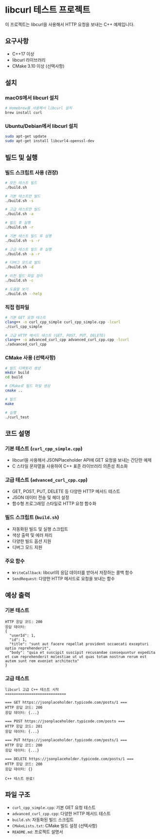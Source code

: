# libcurl 테스트 프로젝트

이 프로젝트는 libcurl을 사용해서 HTTP 요청을 보내는 C++ 예제입니다.

## 요구사항

- C++17 이상
- libcurl 라이브러리
- CMake 3.10 이상 (선택사항)

## 설치

### macOS에서 libcurl 설치

```bash
# Homebrew를 사용해서 libcurl 설치
brew install curl
```

### Ubuntu/Debian에서 libcurl 설치

```bash
sudo apt-get update
sudo apt-get install libcurl4-openssl-dev
```

## 빌드 및 실행

### 빌드 스크립트 사용 (권장)

```bash
# 모든 테스트 빌드
./build.sh

# 기본 테스트만 빌드
./build.sh -s

# 고급 테스트만 빌드
./build.sh -a

# 빌드 후 실행
./build.sh -r

# 기본 테스트 빌드 후 실행
./build.sh -s -r

# 고급 테스트 빌드 후 실행
./build.sh -a -r

# 디버그 모드로 빌드
./build.sh -d

# 이전 빌드 파일 정리
./build.sh -c

# 도움말 보기
./build.sh --help
```

### 직접 컴파일

```bash
# 기본 GET 요청 테스트
clang++ -o curl_cpp_simple curl_cpp_simple.cpp -lcurl
./curl_cpp_simple

# 고급 HTTP 메서드 테스트 (GET, POST, PUT, DELETE)
clang++ -o advanced_curl_cpp advanced_curl_cpp.cpp -lcurl
./advanced_curl_cpp
```

### CMake 사용 (선택사항)

```bash
# 빌드 디렉토리 생성
mkdir build
cd build

# CMake로 빌드 파일 생성
cmake ..

# 빌드
make

# 실행
./curl_test
```

## 코드 설명

### 기본 테스트 (`curl_cpp_simple.cpp`)
- libcurl을 사용해서 JSONPlaceholder API에 GET 요청을 보내는 간단한 예제
- C 스타일 문자열을 사용하여 C++ 표준 라이브러리 의존성 최소화

### 고급 테스트 (`advanced_curl_cpp.cpp`)
- GET, POST, PUT, DELETE 등 다양한 HTTP 메서드 테스트
- JSON 데이터 전송 및 헤더 설정
- 함수형 프로그래밍 스타일로 HTTP 요청 함수화

### 빌드 스크립트 (`build.sh`)
- 자동화된 빌드 및 실행 스크립트
- 색상 출력 및 에러 처리
- 다양한 빌드 옵션 지원
- 디버그 모드 지원

### 주요 함수
- `WriteCallback`: libcurl의 응답 데이터를 받아서 저장하는 콜백 함수
- `SendRequest`: 다양한 HTTP 메서드로 요청을 보내는 함수

## 예상 출력

### 기본 테스트
```
HTTP 응답 코드: 200
응답 데이터:
{
  "userId": 1,
  "id": 1,
  "title": "sunt aut facere repellat provident occaecati excepturi optio reprehenderit",
  "body": "quia et suscipit suscipit recusandae consequuntur expedita et cum reprehenderit molestiae ut ut quas totam nostrum rerum est autem sunt rem eveniet architecto"
}
```

### 고급 테스트
```
libcurl 고급 C++ 테스트 시작
============================

=== GET https://jsonplaceholder.typicode.com/posts/1 ===
HTTP 응답 코드: 200
응답 데이터: {...}

=== POST https://jsonplaceholder.typicode.com/posts ===
HTTP 응답 코드: 201
응답 데이터: {...}

=== PUT https://jsonplaceholder.typicode.com/posts/1 ===
HTTP 응답 코드: 200
응답 데이터: {...}

=== DELETE https://jsonplaceholder.typicode.com/posts/1 ===
HTTP 응답 코드: 200
응답 데이터: {}

C++ 테스트 완료!
```

## 파일 구조

- `curl_cpp_simple.cpp`: 기본 GET 요청 테스트
- `advanced_curl_cpp.cpp`: 다양한 HTTP 메서드 테스트
- `build.sh`: 자동화된 빌드 스크립트
- `CMakeLists.txt`: CMake 빌드 설정 (선택사항)
- `README.md`: 프로젝트 설명서 